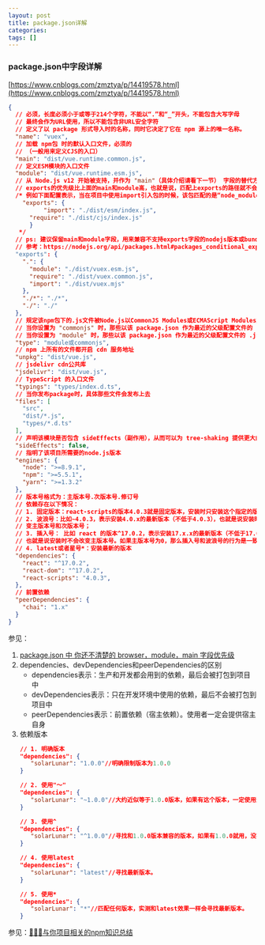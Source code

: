 ```yaml
---
layout: post
title: package.json详解
categories: 
tags: []
---
```


### package.json中字段详解
[https://www.cnblogs.com/zmztya/p/14419578.html](https://www.cnblogs.com/zmztya/p/14419578.html)
```json
{
  // 必须，长度必须小于或等于214个字符，不能以“.”和“_”开头，不能包含大写字母
  // 最终会作为URL使用，所以不能包含非URL安全字符
  // 定义了以 package 形式导入时的名称，同时它决定了它在 npm 源上的唯一名称。
  "name": "vuex",
  // 加载 npm包 时的默认入口文件，必须的
  // （一般用来定义CJS的入口）
  "main": "dist/vue.runtime.common.js",
  // 定义ESM模块的入口文件
  "module": "dist/vue.runtime.esm.js",
  // 从 Node.js v12 开始被支持，并作为 "main"（具体介绍请看下一节） 字段的替代方案
  // exports的优先级比上面的main和module高，也就是说，匹配上exports的路径就不会使用main和module的路径
  /* 例如下面配置表示，当在项目中使用import引入包的时候，该包匹配的是“node_modules/包名/dist/esm/index.js”，而使用require引入包的时候，匹配的是“node_modules/包名/dist/cjs/index.js”
    "exports": {
		  "import": "./dist/esm/index.js",
      "require": "./dist/cjs/index.js"
	  }
   */
  // ps: 建议保留main和module字段，用来兼容不支持exports字段的nodejs版本或bundler
  // 参考：https://nodejs.org/api/packages.html#packages_conditional_exports
  "exports": {
    ".": {
      "module": "./dist/vuex.esm.js",
      "require": "./dist/vuex.common.js",
      "import": "./dist/vuex.mjs" 
    },
    "./*": "./*",
    "./": "./"
  },
  // 规定该npm包下的.js文件被Node.js以CommonJS Modules或ECMAScript Modules加载
  // 当你设置为 "commonjs" 时，那些以该 package.json 作为最近的父级配置文件的 .js .cjs 文件默认以 CommonJS Modules 执行，如果你想执行 ECMAScript Modules，就必须将后缀名改为 .mjs
  // 当你设置为 "module" 时，那些以该 package.json 作为最近的父级配置文件的 .js .mjs 文件默认以 ECMAScript Modules 执行，如果你想执行 CommonJS Modules，就必须将后缀名改为 .cjs
  "type": "module或commonjs",
  // npm 上所有的文件都开启 cdn 服务地址
  "unpkg": "dist/vue.js",
  // jsdelivr cdn公共库
  "jsdelivr": "dist/vue.js",
  // TypeScript 的入口文件
  "typings": "types/index.d.ts",
  // 当你发布package时，具体那些文件会发布上去
  "files": [
    "src",
    "dist/*.js",
    "types/*.d.ts"
  ],
  // 声明该模块是否包含 sideEffects（副作用），从而可以为 tree-shaking 提供更大的优化空间。
  "sideEffects": false,
  // 指明了该项目所需要的node.js版本
  "engines": {
    "node": ">=8.9.1",
    "npm": ">=5.5.1",
    "yarn": ">=1.3.2"
  },
  // 版本号格式为：主版本号.次版本号.修订号
  // 依赖存在以下情况：
  // 1. 固定版本：react-scripts的版本4.0.3就是固定版本，安装时只安装这个指定的版本；
  // 2. 波浪号：比如~4.0.3，表示安装4.0.x的最新版本（不低于4.0.3），也就是说安装时不会改
  // 变主版本号和次版本号；
  // 3. 插入号： 比如 react 的版本^17.0.2，表示安装17.x.x的最新版本（不低于17.0.2），
  // 也就是说安装时不会改变主版本号。如果主版本号为0，那么插入号和波浪号的行为是一致的；
  // 4. latest或者星号*：安装最新的版本
  "dependencies": {
    "react": "^17.0.2",
    "react-dom": "^17.0.2",
    "react-scripts": "4.0.3",
  },
  // 前置依赖
  "peerDependencies": {
    "chai": "1.x"
  }
}

```

参见：
1. [package.json 中 你还不清楚的 browser，module，main 字段优先级](https://github.com/SunshowerC/blog/issues/8)
2. dependencies、devDependencies和peerDependencies的区别
   * dependencies表示：生产和开发都会用到的依赖，最后会被打包到项目中
   * devDependencies表示：只在开发环境中使用的依赖，最后不会被打包到项目中
   * peerDependencies表示：前置依赖（宿主依赖）。使用者一定会提供宿主自身
3. 依赖版本
   ```json
   // 1. 明确版本
   "dependencies": {
      "solarLunar": "1.0.0"//明确限制版本为1.0.0
   }

   // 2. 使用"～"
   "dependencies": {
      "solarLunar": "~1.0.0"//大约近似等于1.0.0版本，如果有这个版本，一定使用这个版本，没有找最近的。
   }

   // 3. 使用^
   "dependencies": {
      "solarLunar": "^1.0.0"//寻找和1.0.0版本兼容的版本，如果有1.0.0就用，没有找最近的。和～实测是一样的。 
   }

   // 4. 使用latest
   "dependencies": {
      "solarLunar": "latest"//寻找最新版本。 
   }

   // 5. 使用*
   "dependencies": {
      "solarLunar": "*"//匹配任何版本，实测和latest效果一样会寻找最新版本。 
   }
   ```

参见：[🚀🚀🚀与你项目相关的npm知识总结](https://juejin.cn/post/6933167787435261959)
